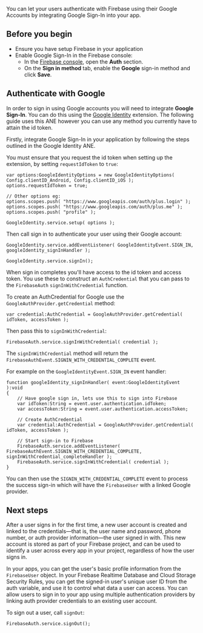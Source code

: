 
You can let your users authenticate with Firebase using their Google Accounts by integrating Google Sign-In into your app.


## Before you begin

- Ensure you have setup Firebase in your application
- Enable Google Sign-In in the Firebase console:
  - In the [Firebase console](https://console.firebase.google.com/), open the **Auth** section.
  - On the **Sign in method** tab, enable the **Google** sign-in method and click **Save**.


## Authenticate with Google

In order to sign in using Google accounts you will need to integrate **Google Sign-In**. 
You can do this using the [Google Identity](https://airnativeextensions.com/extension/com.distriqt.GoogleIdentity) extension.
The following guide uses this ANE however you can use any method you currently have to attain the id token.

Firstly, integrate Google Sign-In in your application by following the steps outlined in the Google Identity ANE.

You must ensure that you request the id token when setting up the extension, by setting `requestIdToken` to `true`:

```as3
var options:GoogleIdentityOptions = new GoogleIdentityOptions( Config.clientID_Android, Config.clientID_iOS );
options.requestIdToken = true;

// Other options eg:
options.scopes.push( "https://www.googleapis.com/auth/plus.login" );
options.scopes.push( "https://www.googleapis.com/auth/plus.me" );
options.scopes.push( "profile" );

GoogleIdentity.service.setup( options );
```

Then call sign in to authenticate your user using their Google account:

```as3
GoogleIdentity.service.addEventListener( GoogleIdentityEvent.SIGN_IN, googleIdentity_signInHandler );
					
GoogleIdentity.service.signIn();
```


When sign in completes you'll have access to the id token and access token. 
You use these to construct an `AuthCredential` that you can pass to the `FirebaseAuth` 
`signInWithCredential` function.

To create an AuthCredential for Google use the `GoogleAuthProvider.getCredential` method:

```as3
var credential:AuthCredential = GoogleAuthProvider.getCredential( idToken, accessToken );
```

Then pass this to `signInWithCredential`:

```as3
FirebaseAuth.service.signInWithCredential( credential );
```

The `signInWithCredential` method will return the `FirebaseAuthEvent.SIGNIN_WITH_CREDENTIAL_COMPLETE` event.


For example on the `GoogleIdentityEvent.SIGN_IN` event handler:

```as3
function googleIdentity_signInHandler( event:GoogleIdentityEvent ):void
{
	// Have google sign in, lets use this to sign into Firebase
	var idToken:String = event.user.authentication.idToken;
	var accessToken:String = event.user.authentication.accessToken;

	// Create AuthCredential	
	var credential:AuthCredential = GoogleAuthProvider.getCredential( idToken, accessToken );
	
	// Start sign-in to Firebase
	FirebaseAuth.service.addEventListener( FirebaseAuthEvent.SIGNIN_WITH_CREDENTIAL_COMPLETE, signInWithCredential_completeHandler );
	FirebaseAuth.service.signInWithCredential( credential );
}
```

You can then use the `SIGNIN_WITH_CREDENTIAL_COMPLETE` event to process the success sign-in 
which will have the `FirebaseUser` with a linked Google provider.


## Next steps

After a user signs in for the first time, a new user account is created and linked to the credentials—that is, 
the user name and password, phone number, or auth provider information—the user signed in with. 
This new account is stored as part of your Firebase project, and can be used to identify a user 
across every app in your project, regardless of how the user signs in.

In your apps, you can get the user's basic profile information from the `FirebaseUser` object. 
In your Firebase Realtime Database and Cloud Storage Security Rules, you can get the signed-in 
user's unique user ID from the auth variable, and use it to control what data a user can access.
You can allow users to sign in to your app using multiple authentication providers by linking 
auth provider credentials to an existing user account.

To sign out a user, call `signOut`:

```as3
FirebaseAuth.service.signOut();
```